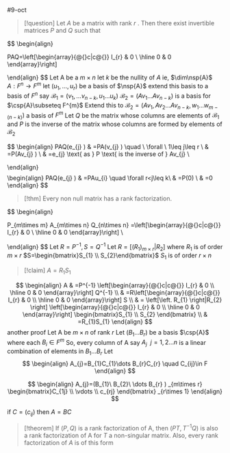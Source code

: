 #9-oct

>[!question] 
>Let $A$ be a matrix with rank $r$ . Then there exist invertible matrices $P$ and $Q$ such that 

$$
\begin{align}

PAQ=\left[\begin{array}{@{}c|c@{}}
 I_{r} 
 & 0 \\
\hline
 0 &
0
\end{array}\right]

\end{align}
$$
Let A be a $m\times n$ let $k$ be the nullity of $A$ ie, $\dim\nsp{A}$
$A:F^{n}\to F^{m}$
let $(u_{1},\dots,u_{r})$ be a basis of $\nsp{A}$
extend this basis to a basis of $F^{n}$ say $\mathcal{B}_{1}=(v_{1},\dots v_{n-k},u_{1}\dots u_{k})$ 
$\mathcal{B}_{2}=(Av_{1}\dots Av_{n-k})$ is a basis for $\csp{A}\subseteq F^{m}$
Extend this to $\mathcal{B}_{2}=(Av_{1},Av_{2}\dots Av_{n-k},w_{1}\dots w_{m-(n-k)})$ a basis of $F^{m}$
Let $Q$ be the matrix whose columns are elements of $\mathcal{B}_{1}$ and $P$ is the inverse of the matrix whose columns are formed by elements of $\mathcal{B}_{2}$

$$
\begin{align}
PAQ(e_{j} ) & =PA(v_{j} ) \quad \ \forall \ 1\leq j\leq r \\
 & =P(Av_{j} ) \\
 & =e_{j} \text{ as } P \text{ is the inverse of } Av_{j} \\

\end{align}
$$
$$
\begin{align}
PAQ(e_{j} ) & =PAu_{i} \quad \forall r<j\leq k\\
 & =P(0) \\
 & =0 
\end{align}
$$
>[!thm] 
>Every non null matrix has a rank factorization.

$$
\begin{align}


P_{m\times m} A_{m\times n} Q_{n\times n} =\left[\begin{array}{@{}c|c@{}}
 I_{r} 
 & 0 \\
\hline
 0 &
0
\end{array}\right] \\


\end{align}
$$
$\text{Let } R=P^{-1} , S=Q^{-1}$
Let $R=\left[ \left.\left(R_{1}\right) _{m\times r}\right|R_{2}\right]$ where $R_{1}$ is of order $m\times r$
$S=\begin{bmatrix}S_{1} \\ S_{2}\end{bmatrix}$ $S_{1}$ is of order $r\times n$

> [!claim] 
> $A=R_{1}S_{1}$

$$
\begin{align}
A & =P^{-1} \left[\begin{array}{@{}c|c@{}}
 I_{r} 
 & 0 \\
\hline
 0 &
0
\end{array}\right] Q^{-1} \\
 & =R\left[\begin{array}{@{}c|c@{}}
 I_{r} 
 & 0 \\
\hline
 0 &
0
\end{array}\right] S \\
 & = \left[\left. R_{1} \right|R_{2} \right] \left[\begin{array}{@{}c|c@{}}
 I_{r} 
 & 0 \\
\hline
 0 &
0
\end{array}\right] \begin{bmatrix}S_{1} \\ S_{2} \end{bmatrix} \\
 & =R_{1}S_{1}
\end{align}
$$
 another proof 
 Let A be $m\times n$ of rank $r$ 
 Let $(B_{1}\dots B_{r})$ be a basis $\csp{A}$ where each $B_{i}\in F^{m}$
 So, every column of A say $A_{j} \ \ j=1,2\dots n$ is a linear combination of elements in $B_{1}\dots B_{r}$
 Let 
 $$
\begin{align}
A_{j}=B_{1}C_{1}\dots B_{r}C_{r} \quad C_{ij}\in F 
\end{align}
$$

$$
\begin{align}
	A_{j}=(B_{1}\ B_{2}\ \dots B_{r} ) _{m\times r} \begin{bmatrix}C_{1j} \\ \vdots \\ c_{rj} \end{bmatrix} _{r\times 1} 
\end{align}
$$

if $C=(c_{ij})$ then $A=BC$


> [!theorem] 
> If $(P,Q)$ is a rank factorization of A, then $(PT,T^{-1}Q)$ is also a rank factorization of A for $T$ a non-singular matrix.
> Also, every rank factorization of $A$ is of this form 


